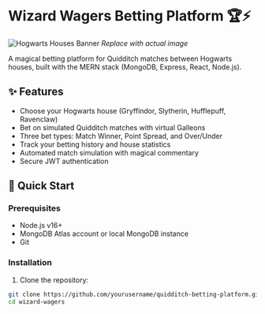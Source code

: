 # Wizard Wagers Betting Platform 🏆⚡

![Hogwarts Houses Banner](https://example.com/hogwarts-banner.jpg) *Replace with actual image*

A magical betting platform for Quidditch matches between Hogwarts houses, built with the MERN stack (MongoDB, Express, React, Node.js).

## ✨ Features

- Choose your Hogwarts house (Gryffindor, Slytherin, Hufflepuff, Ravenclaw)
- Bet on simulated Quidditch matches with virtual Galleons
- Three bet types: Match Winner, Point Spread, and Over/Under
- Track your betting history and house statistics
- Automated match simulation with magical commentary
- Secure JWT authentication

## 🚀 Quick Start

### Prerequisites
- Node.js v16+
- MongoDB Atlas account or local MongoDB instance
- Git

### Installation

1. Clone the repository:
```bash
git clone https://github.com/yourusername/quidditch-betting-platform.git
cd wizard-wagers